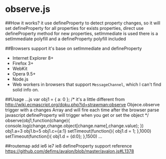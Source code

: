 observe.js
==============

##How it works?
it use defineProperty to detect property changes, so it will set defineProperty for all properties
for exists properties, direct use defineProperty method
for new properties, setImmediate is used
there is a setImmediate polyfill and a defineProperty polyfill included



##Browsers support
it's base on setImmediate and defineProperty

 * Internet Explorer 8+
 * Firefox 3+
 * WebKit
 * Opera 9.5+
 * Node.js
 * Web workers in browsers that support `MessageChannel`, which I can't find solid info on.

##Usage
...js
var obj1    = {
    a: 0
};
/*
it's a little different from http://wiki.ecmascript.org/doku.php?id=strawman:observe 
Objece.observe trigger with a changes Array and will fire each time after the browser parse javascript
defineProperty will trigger when you get or set the object
*/
observe(obj1,function(change){
    console.log(change,change.object[change.name],change.value);
})
obj1.a=3
obj1.b=5
obj1.c={a:1}
setTimeout(function(){
    obj1.d = 1;
},1000)
setTimeout(function(){
    obj1.d = {d:0};
},1500)
...

##routemap
add ie6 ie7 ie8 defineProperty support reference https://github.com/defims/avalon/blob/master/avalon.js#L1378

